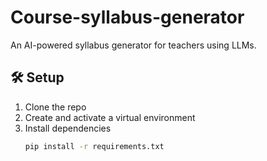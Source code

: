 # Course-syllabus-generator
An AI-powered syllabus generator for teachers using LLMs.

## 🛠️ Setup

1. Clone the repo
2. Create and activate a virtual environment
3. Install dependencies  
   ```bash
   pip install -r requirements.txt
